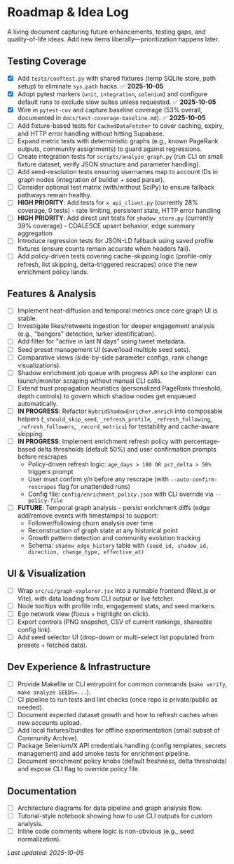 # Roadmap & Idea Log

A living document capturing future enhancements, testing gaps, and quality-of-life ideas. Add new items liberally—prioritization happens later.

## Testing Coverage
- [x] Add `tests/conftest.py` with shared fixtures (temp SQLite store, path setup) to eliminate `sys.path` hacks. ✅ **2025-10-05**
- [x] Adopt pytest markers (`unit`, `integration`, `selenium`) and configure default runs to exclude slow suites unless requested. ✅ **2025-10-05**
- [x] Wire in `pytest-cov` and capture baseline coverage (53% overall, documented in `docs/test-coverage-baseline.md`). ✅ **2025-10-05**
- [ ] Add fixture-based tests for `CachedDataFetcher` to cover caching, expiry, and HTTP error handling without hitting Supabase.
- [ ] Expand metric tests with deterministic graphs (e.g., known PageRank outputs, community assignments) to guard against regressions.
- [ ] Create integration tests for `scripts/analyze_graph.py` (run CLI on small fixture dataset, verify JSON structure and parameter handling).
- [ ] Add seed-resolution tests ensuring usernames map to account IDs in graph nodes (integration of builder + seed parser).
- [ ] Consider optional test matrix (with/without SciPy) to ensure fallback pathways remain healthy.
- [ ] **HIGH PRIORITY**: Add tests for `x_api_client.py` (currently 28% coverage, 0 tests) - rate limiting, persistent state, HTTP error handling
- [ ] **HIGH PRIORITY**: Add direct unit tests for `shadow_store.py` (currently 39% coverage) - COALESCE upsert behavior, edge summary aggregation
- [ ] Introduce regression tests for JSON-LD fallback using saved profile fixtures (ensure counts remain accurate when headers fail).
- [ ] Add policy-driven tests covering cache-skipping logic (profile-only refresh, list skipping, delta-triggered rescrapes) once the new enrichment policy lands.

## Features & Analysis
- [ ] Implement heat-diffusion and temporal metrics once core graph UI is stable.
- [ ] Investigate likes/retweets ingestion for deeper engagement analysis (e.g., "bangers" detection, lurker identification).
- [ ] Add filter for "active in last N days" using tweet metadata.
- [ ] Seed preset management UI (save/load multiple seed sets).
- [ ] Comparative views (side-by-side parameter configs, rank change visualizations).
- [ ] Shadow enrichment job queue with progress API so the explorer can launch/monitor scraping without manual CLI calls.
- [ ] Extend trust propagation heuristics (personalized PageRank threshold, depth controls) to govern which shadow nodes get enqueued automatically.
- [ ] **IN PROGRESS**: Refactor `HybridShadowEnricher.enrich` into composable helpers (`_should_skip_seed`, `_refresh_profile`, `_refresh_following`, `_refresh_followers`, `_record_metrics`) for testability and cache-aware skipping
- [ ] **IN PROGRESS**: Implement enrichment refresh policy with percentage-based delta thresholds (default 50%) and user confirmation prompts before rescrapes
  - Policy-driven refresh logic: `age_days > 180 OR pct_delta > 50%` triggers prompt
  - User must confirm y/n before any rescrape (with `--auto-confirm-rescrapes` flag for unattended runs)
  - Config file: `config/enrichment_policy.json` with CLI override via `--policy-file`
- [ ] **FUTURE**: Temporal graph analysis - persist enrichment diffs (edge add/remove events with timestamps) to support:
  - Follower/following churn analysis over time
  - Reconstruction of graph state at any historical point
  - Growth pattern detection and community evolution tracking
  - Schema: `shadow_edge_history` table with `(seed_id, shadow_id, direction, change_type, effective_at)`

## UI & Visualization
- [ ] Wrap `src/ui/graph-explorer.jsx` into a runnable frontend (Next.js or Vite), with data loading from CLI output or live fetcher.
- [ ] Node tooltips with profile info, engagement stats, and seed markers.
- [ ] Ego network view (focus + highlight on click).
- [ ] Export controls (PNG snapshot, CSV of current rankings, shareable config link).
- [ ] Add seed selector UI (drop-down or multi-select list populated from presets + fetched data).

## Dev Experience & Infrastructure
- [ ] Provide Makefile or CLI entrypoint for common commands (`make verify`, `make analyze SEEDS=...`).
- [ ] CI pipeline to run tests and lint checks (once repo is private/public as needed).
- [ ] Document expected dataset growth and how to refresh caches when new accounts upload.
- [ ] Add local fixtures/bundles for offline experimentation (small subset of Community Archive).
- [ ] Package Selenium/X API credentials handling (config templates, secrets management) and add smoke tests for enrichment pipeline.
- [ ] Document enrichment policy knobs (default freshness, delta thresholds) and expose CLI flag to override policy file.

## Documentation
- [ ] Architecture diagrams for data pipeline and graph analysis flow.
- [ ] Tutorial-style notebook showing how to use CLI outputs for custom analysis.
- [ ] Inline code comments where logic is non-obvious (e.g., seed normalization).

*Last updated: 2025-10-05*
